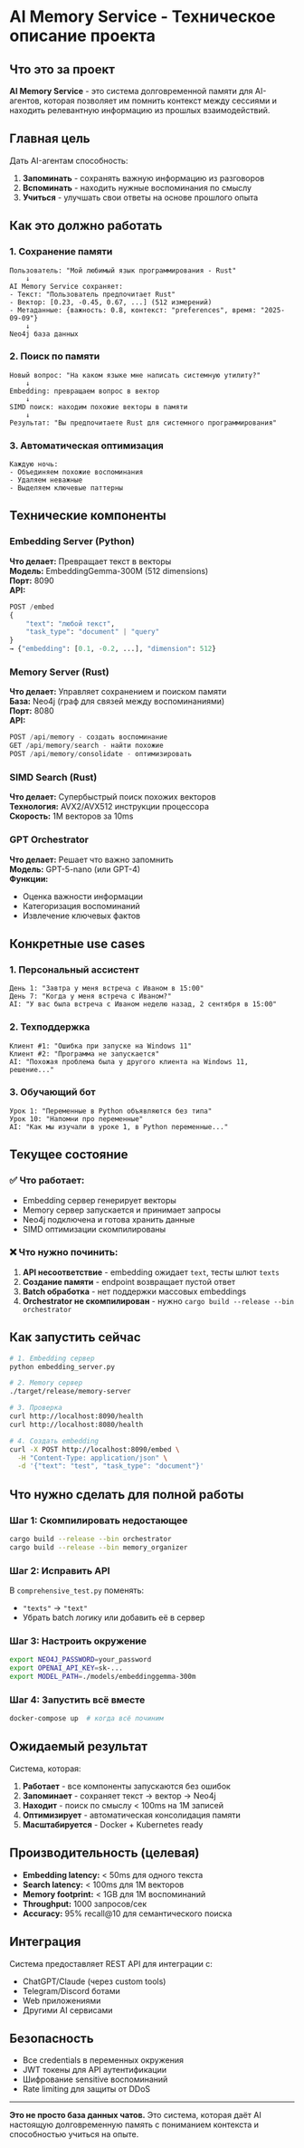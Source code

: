 # AI Memory Service - Техническое описание проекта

## Что это за проект

**AI Memory Service** - это система долговременной памяти для AI-агентов, которая позволяет им помнить контекст между сессиями и находить релевантную информацию из прошлых взаимодействий.

## Главная цель

Дать AI-агентам способность:
1. **Запоминать** - сохранять важную информацию из разговоров
2. **Вспоминать** - находить нужные воспоминания по смыслу
3. **Учиться** - улучшать свои ответы на основе прошлого опыта

## Как это должно работать

### 1. Сохранение памяти
```
Пользователь: "Мой любимый язык программирования - Rust"
    ↓
AI Memory Service сохраняет:
- Текст: "Пользователь предпочитает Rust"
- Вектор: [0.23, -0.45, 0.67, ...] (512 измерений)
- Метаданные: {важность: 0.8, контекст: "preferences", время: "2025-09-09"}
    ↓
Neo4j база данных
```

### 2. Поиск по памяти
```
Новый вопрос: "На каком языке мне написать системную утилиту?"
    ↓
Embedding: превращаем вопрос в вектор
    ↓
SIMD поиск: находим похожие векторы в памяти
    ↓
Результат: "Вы предпочитаете Rust для системного программирования"
```

### 3. Автоматическая оптимизация
```
Каждую ночь:
- Объединяем похожие воспоминания
- Удаляем неважные
- Выделяем ключевые паттерны
```

## Технические компоненты

### Embedding Server (Python)
**Что делает:** Превращает текст в векторы  
**Модель:** EmbeddingGemma-300M (512 dimensions)  
**Порт:** 8090  
**API:**
```python
POST /embed
{
    "text": "любой текст",
    "task_type": "document" | "query"
}
→ {"embedding": [0.1, -0.2, ...], "dimension": 512}
```

### Memory Server (Rust)
**Что делает:** Управляет сохранением и поиском памяти  
**База:** Neo4j (граф для связей между воспоминаниями)  
**Порт:** 8080  
**API:**
```rust
POST /api/memory - создать воспоминание
GET /api/memory/search - найти похожие
POST /api/memory/consolidate - оптимизировать
```

### SIMD Search (Rust)
**Что делает:** Супербыстрый поиск похожих векторов  
**Технология:** AVX2/AVX512 инструкции процессора  
**Скорость:** 1M векторов за 10ms  

### GPT Orchestrator
**Что делает:** Решает что важно запомнить  
**Модель:** GPT-5-nano (или GPT-4)  
**Функции:**
- Оценка важности информации
- Категоризация воспоминаний
- Извлечение ключевых фактов

## Конкретные use cases

### 1. Персональный ассистент
```
День 1: "Завтра у меня встреча с Иваном в 15:00"
День 7: "Когда у меня встреча с Иваном?"
AI: "У вас была встреча с Иваном неделю назад, 2 сентября в 15:00"
```

### 2. Техподдержка
```
Клиент #1: "Ошибка при запуске на Windows 11"
Клиент #2: "Программа не запускается"
AI: "Похожая проблема была у другого клиента на Windows 11, решение..."
```

### 3. Обучающий бот
```
Урок 1: "Переменные в Python объявляются без типа"
Урок 10: "Напомни про переменные"
AI: "Как мы изучали в уроке 1, в Python переменные..."
```

## Текущее состояние

### ✅ Что работает:
- Embedding сервер генерирует векторы
- Memory сервер запускается и принимает запросы
- Neo4j подключена и готова хранить данные
- SIMD оптимизации скомпилированы

### ❌ Что нужно починить:
1. **API несоответствие** - embedding ожидает `text`, тесты шлют `texts`
2. **Создание памяти** - endpoint возвращает пустой ответ
3. **Batch обработка** - нет поддержки массовых embeddings
4. **Orchestrator не скомпилирован** - нужно `cargo build --release --bin orchestrator`

## Как запустить сейчас

```bash
# 1. Embedding сервер
python embedding_server.py

# 2. Memory сервер  
./target/release/memory-server

# 3. Проверка
curl http://localhost:8090/health
curl http://localhost:8080/health

# 4. Создать embedding
curl -X POST http://localhost:8090/embed \
  -H "Content-Type: application/json" \
  -d '{"text": "test", "task_type": "document"}'
```

## Что нужно сделать для полной работы

### Шаг 1: Скомпилировать недостающее
```bash
cargo build --release --bin orchestrator
cargo build --release --bin memory_organizer
```

### Шаг 2: Исправить API
В `comprehensive_test.py` поменять:
- `"texts"` → `"text"` 
- Убрать batch логику или добавить её в сервер

### Шаг 3: Настроить окружение
```bash
export NEO4J_PASSWORD=your_password
export OPENAI_API_KEY=sk-...
export MODEL_PATH=./models/embeddinggemma-300m
```

### Шаг 4: Запустить всё вместе
```bash
docker-compose up  # когда всё починим
```

## Ожидаемый результат

Система, которая:
1. **Работает** - все компоненты запускаются без ошибок
2. **Запоминает** - сохраняет текст → вектор → Neo4j
3. **Находит** - поиск по смыслу < 100ms на 1M записей
4. **Оптимизирует** - автоматическая консолидация памяти
5. **Масштабируется** - Docker + Kubernetes ready

## Производительность (целевая)

- **Embedding latency:** < 50ms для одного текста
- **Search latency:** < 100ms для 1M векторов  
- **Memory footprint:** < 1GB для 1M воспоминаний
- **Throughput:** 1000 запросов/сек
- **Accuracy:** 95% recall@10 для семантического поиска

## Интеграция

Система предоставляет REST API для интеграции с:
- ChatGPT/Claude (через custom tools)
- Telegram/Discord ботами
- Web приложениями
- Другими AI сервисами

## Безопасность

- Все credentials в переменных окружения
- JWT токены для API аутентификации
- Шифрование sensitive воспоминаний
- Rate limiting для защиты от DDoS

---

**Это не просто база данных чатов.** Это система, которая даёт AI настоящую долговременную память с пониманием контекста и способностью учиться на опыте.
